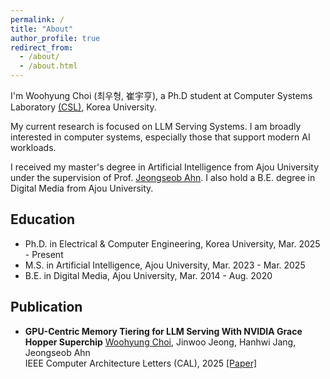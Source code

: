 ```yaml
---
permalink: /
title: "About"
author_profile: true
redirect_from: 
  - /about/
  - /about.html
---
```

I'm Woohyung Choi (최우형, 崔宇亨), a Ph.D student at Computer Systems Laboratory [(CSL)](https://csl.korea.ac.kr), Korea University.

My current research is focused on LLM Serving Systems. I am broadly interested in computer systems, especially those that support modern AI workloads.

I received my master's degree in Artificial Intelligence from Ajou University under the supervision of Prof. [Jeongseob Ahn](http://jeongseob.github.io/). I also hold a B.E. degree in Digital Media from Ajou University.

Education
------
* Ph.D. in Electrical & Computer Engineering, Korea University, Mar. 2025 - Present
* M.S. in Artificial Intelligence, Ajou University, Mar. 2023 - Mar. 2025
* B.E. in Digital Media, Ajou University, Mar. 2014 - Aug. 2020

Publication
------
* **GPU-Centric Memory Tiering for LLM Serving With NVIDIA Grace Hopper Superchip**  <u>Woohyung Choi</u>, Jinwoo Jeong, Hanhwi Jang, Jeongseob Ahn<br>IEEE Computer Architecture Letters (CAL), 2025 [[Paper]](https://ieeexplore.ieee.org/abstract/document/10852027/)
